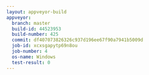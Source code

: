 ```yaml
---
layout: appveyor-build
appveyor:
  branch: master
  build-id: 44523953
  build-number: 425
  commit: df407073826326c937d196ee67f90a7941b5009d
  job-id: xcxsgapytp69n8ou
  job-number: 4
  os-name: Windows
  test-result: 0
---
```

